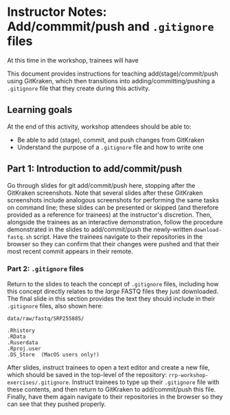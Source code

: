 # Instructor Notes: Add/commmit/push and `.gitignore` files

At this time in the workshop, trainees will have 



This document provides instructions for teaching add(stage)/commit/push using GitKraken, which then transitions into adding/committing/pushing a `.gitignore` file that they create during this activity.

## Learning goals

At the end of this activity, workshop attendees should be able to:

+ Be able to add (stage), commit, and push changes from GitKraken 
+ Understand the purpose of a `.gitignore` file and how to write one

## Part 1: Introduction to add/commit/push

Go through slides for git add/commit/push here, stopping after the GitKraken screenshots. 
Note that several slides after these GitKraken screenshots include analogous screenshots for performing the same tasks on command line; these slides can be presented or skipped (and therefore provided as a reference for trainees) at the instructor's discretion.
Then, alongside the trainees as an interactive demonstration, follow the procedure demonstrated in the slides to add/commit/push the newly-written `download-fastq.sh` script. 
Have the trainees navigate to their repositories in the browser so they can confirm that their changes were pushed and that their most recent commit appears in their remote.


### Part 2: `.gitignore` files

Return to the slides to teach the concept of `.gitignore` files, including how this concept directly relates to the _large_ FASTQ files they just downloaded.
The final slide in this section provides the text they should include in their `.gitignore` files, also shown here:

```
data/raw/fastq/SRP255885/

.Rhistory
.RData
.Ruserdata
.Rproj.user
.DS_Store  (MacOS users only!)
```


After slides, instruct trainees to open a text editor and create a new file, which should be saved in the top-level of the repository: `rrp-workshop-exercises/.gitignore`.
Instruct trainees to type up their `.gitignore` file with these contents, and then return to GitKraken to add/commit/push this file.
Finally, have them again navigate to their repositories in the browser so they can see that they pushed properly.